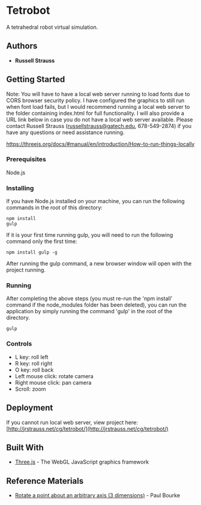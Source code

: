 # Tetrobot

A tetrahedral robot virtual simulation.

## Authors

* **Russell Strauss**

## Getting Started

Note: You will have to have a local web server running to load fonts due to CORS browser security policy. I have configured the graphics to still
run when font load fails, but I would recommend running a local web server to the folder containing index.html for full functionality. I will also provide a URL
link below in case you do not have a local web server available. Please contact Russell Strauss (russellstrauss@gatech.edu, 678-549-2874) if you have any questions or
need assistance running.

https://threejs.org/docs/#manual/en/introduction/How-to-run-things-locally

### Prerequisites

Node.js

### Installing

If you have Node.js installed on your machine, you can run the following commands in the root of this directory:

```
npm install
gulp
```

If it is your first time running gulp, you will need to run the following command only the first time:

```
npm install gulp -g
```

After running the gulp command, a new browser window will open with the project running.

### Running

After completing the above steps (you must re-run the 'npm install' command if the node_modules folder has been deleted), you can run the application by simply running the command 'gulp' in the root of the directory.

```
gulp
```

### Controls

* L key: roll left
* R key: roll right
* O key: roll back
* Left mouse click: rotate camera
* Right mouse click: pan camera
* Scroll: zoom

## Deployment

If you cannot run local web server, view project here: [http://jrstrauss.net/cg/tetrobot/](http://jrstrauss.net/cg/tetrobot/)

## Built With

* [Three.js](https://threejs.org/) - The WebGL JavaScript graphics framework

## Reference Materials

* [Rotate a point about an arbitrary axis (3 dimensions)](http://paulbourke.net/geometry/rotate/) - Paul Bourke
